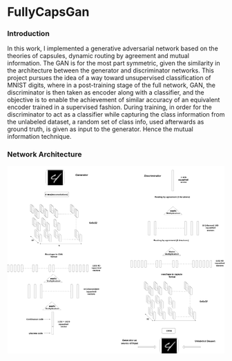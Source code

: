 # FullyCapsGan

### Introduction

In this work, I implemented a generative adversarial network based on the theories of capsules, dynamic routing by agreement and mutual information. The GAN is for the most part symmetric, given the similarity in the architecture between the generator and discriminator networks. This project pursues the idea of a way toward unsupervised classification of MNIST digits,  where in a post-training stage of the full network, GAN, the discriminator is then taken as encoder along with a classifier, and the objective is to enable the achievement of similar accuracy of an equivalent encoder trained in a supervised fashion. During training, in order for the discriminator to act as a classifier while capturing the class information from the unlabeled dataset, a random set of class info, used afterwards as ground truth, is given as input to the generator. Hence the mutual information technique. 


### Network Architecture

![Picture](https://github.com/aymenx17/FullyCapsGAN/blob/master/FullyCapsGAN.png)




